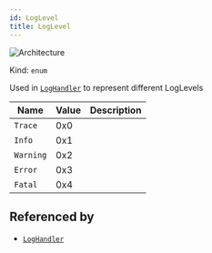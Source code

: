 ```yaml
---
id: LogLevel
title: LogLevel
---
```


![Architecture](https://img.shields.io/badge/architecture-new_&_old-green)

Kind: `enum`

Used in [`LogHandler`](LogHandler) to represent different LogLevels

| Name |  Value | Description |
|--|--|--|
|`Trace` | 0x0  |  |
|`Info` | 0x1  |  |
|`Warning` | 0x2  |  |
|`Error` | 0x3  |  |
|`Fatal` | 0x4  |  |

## Referenced by
- [`LogHandler`](LogHandler)
